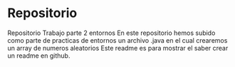 # Repositorio
Repositorio Trabajo parte 2 entornos
En este repositorio hemos subido como parte de practicas de entornos un archivo .java en el cual crearemos un array de numeros aleatorios
Este readme es para mostrar el saber crear un readme en github.
